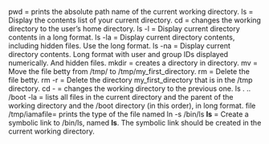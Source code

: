 pwd    = prints the absolute path name of the current working directory.
ls     = Display the contents list of your current directory.
cd     = changes the working directory to the user’s home directory.
ls -l  = Display current directory contents in a long format.
ls -la = Display current directory contents, including hidden files. Use the long format.
ls -na = Display current directory contents. Long format with user and group IDs displayed numerically. And hidden files.
mkdir  = creates a directory in directory.
mv     = Move the file betty from /tmp/ to /tmp/my_first_directory.
rm     = Delete the file betty.
rm -r  = Delete the directory my_first_directory that is in the /tmp directory.
cd -   = changes the working directory to the previous one.
ls . .. /boot -la = lists all files in the current directory and the parent of the working directory and the /boot directory (in this order), in long format.
file /tmp/iamafile= prints the type of the file named
ln -s /bin/ls __ls__ = Create a symbolic link to /bin/ls, named __ls__. The symbolic link should be created in the current working directory.